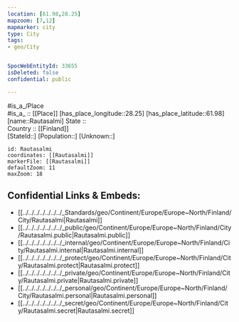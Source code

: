 ```yaml
---
location: [61.98,28.25] 
mapzoom: [7,12] 
mapmarker: city 
type: City
tags:
- geo/City


SpocWebEntityId: 33655
isDeleted: false
confidential: public

---
```

#is_a_/Place  
#is_a_ :: [[Place]] 
[has_place_longitude::28.25] 
[has_place_latitude::61.98] 
[name::Rautasalmi] 
State ::  
Country :: [[Finland]]  
[StateId::] 
[Population::] 
[Unknown::] 


```leaflet
id: Rautasalmi
coordinates: [[Rautasalmi]] 
markerFile: [[Rautasalmi]] 
defaultZoom: 11 
maxZoom: 18
```


## Confidential Links & Embeds: 
- [[../../../../../../../_Standards/geo/Continent/Europe/Europe~North/Finland/City/Rautasalmi|Rautasalmi]] 
- [[../../../../../../../_public/geo/Continent/Europe/Europe~North/Finland/City/Rautasalmi.public|Rautasalmi.public]] 
- [[../../../../../../../_internal/geo/Continent/Europe/Europe~North/Finland/City/Rautasalmi.internal|Rautasalmi.internal]] 
- [[../../../../../../../_protect/geo/Continent/Europe/Europe~North/Finland/City/Rautasalmi.protect|Rautasalmi.protect]] 
- [[../../../../../../../_private/geo/Continent/Europe/Europe~North/Finland/City/Rautasalmi.private|Rautasalmi.private]] 
- [[../../../../../../../_personal/geo/Continent/Europe/Europe~North/Finland/City/Rautasalmi.personal|Rautasalmi.personal]] 
- [[../../../../../../../_secret/geo/Continent/Europe/Europe~North/Finland/City/Rautasalmi.secret|Rautasalmi.secret]] 
